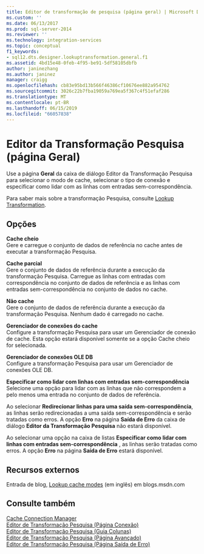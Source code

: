 ```yaml
---
title: Editor de transformação de pesquisa (página geral) | Microsoft Docs
ms.custom: ''
ms.date: 06/13/2017
ms.prod: sql-server-2014
ms.reviewer: ''
ms.technology: integration-services
ms.topic: conceptual
f1_keywords:
- sql12.dts.designer.lookuptransformation.general.f1
ms.assetid: 4bd15e48-0feb-4f95-be91-5df58105dbfb
author: janinezhang
ms.author: janinez
manager: craigg
ms.openlocfilehash: cb83e95bd13b566f46386cf10676ee882a954762
ms.sourcegitcommit: 3026c22b7fba19059a769ea5f367c4f51efaf286
ms.translationtype: MT
ms.contentlocale: pt-BR
ms.lasthandoff: 06/15/2019
ms.locfileid: "66057838"
---
```

# <a name="lookup-transformation-editor-general-page"></a>Editor da Transformação Pesquisa (página Geral)
  Use a página **Geral** da caixa de diálogo Editor da Transformação Pesquisa para selecionar o modo de cache, selecionar o tipo de conexão e especificar como lidar com as linhas com entradas sem-correspondência.  
  
 Para saber mais sobre a transformação Pesquisa, consulte [Lookup Transformation](data-flow/transformations/lookup-transformation.md).  
  
## <a name="options"></a>Opções  
 **Cache cheio**  
 Gere e carregue o conjunto de dados de referência no cache antes de executar a transformação Pesquisa.  
  
 **Cache parcial**  
 Gere o conjunto de dados de referência durante a execução da transformação Pesquisa. Carregue as linhas com entradas com correspondência no conjunto de dados de referência e as linhas com entradas sem-correspondência no conjunto de dados no cache.  
  
 **Não cache**  
 Gere o conjunto de dados de referência durante a execução da transformação Pesquisa. Nenhum dado é carregado no cache.  
  
 **Gerenciador de conexões do cache**  
 Configure a transformação Pesquisa para usar um Gerenciador de conexão de cache. Esta opção estará disponível somente se a opção Cache cheio for selecionada.  
  
 **Gerenciador de conexões OLE DB**  
 Configure a transformação Pesquisa para usar um Gerenciador de conexões OLE DB.  
  
 **Especificar como lidar com linhas com entradas sem-correspondência**  
 Selecione uma opção para lidar com as linhas que não correspondem a pelo menos uma entrada no conjunto de dados de referência.  
  
 Ao selecionar **Redirecionar linhas para uma saída sem-correspondência**, as linhas serão redirecionadas a uma saída sem-correspondência e serão tratadas como erros. A opção **Erro** na página **Saída de Erro** da caixa de diálogo **Editor da Transformação Pesquisa** não estará disponível.  
  
 Ao selecionar uma opção na caixa de listas **Especificar como lidar com linhas com entradas sem-correspondência** , as linhas serão tratadas como erros. A opção **Erro** na página **Saída de Erro** estará disponível.  
  
## <a name="external-resources"></a>Recursos externos  
 Entrada de blog, [Lookup cache modes](https://go.microsoft.com/fwlink/?LinkId=219518) (em inglês) em blogs.msdn.com  
  
## <a name="see-also"></a>Consulte também  
 [Cache Connection Manager](connection-manager/cache-connection-manager.md)   
 [Editor de Transformação Pesquisa &#40;Página Conexão&#41;](../../2014/integration-services/lookup-transformation-editor-connection-page.md)   
 [Editor de Transformação Pesquisa &#40;Guia Colunas&#41;](../../2014/integration-services/lookup-transformation-editor-columns-page.md)   
 [Editor de Transformação Pesquisa &#40;Página Avançado&#41;](../../2014/integration-services/lookup-transformation-editor-advanced-page.md)   
 [Editor de Transformação Pesquisa &#40;Página Saída de Erro&#41;](../../2014/integration-services/lookup-transformation-editor-error-output-page.md)  
  
  
